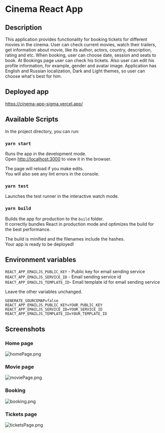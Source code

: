 # Cinema React App

## Description

This application provides functionality for booking tickets for different movies in the cinema. User can check current movies, watch their trailers, get information about movie, like its author, actors, country, description, rating and etc. When booking, user can choose date, session and seats to book. At Bookings page user can check his tickets. Also user can edit his profile information, for example, gender and avatar image. Application has English and Russian localization, Dark and Light themes, so user can choose what's best for him.

## Deployed app
https://cinema-app-sigma.vercel.app/

## Available Scripts

In the project directory, you can run:

### `yarn start`

Runs the app in the development mode.\
Open [http://localhost:3000](http://localhost:3000) to view it in the browser.

The page will reload if you make edits.\
You will also see any lint errors in the console.

### `yarn test`

Launches the test runner in the interactive watch mode.

### `yarn build`

Builds the app for production to the `build` folder.\
It correctly bundles React in production mode and optimizes the build for the best performance.

The build is minified and the filenames include the hashes.\
Your app is ready to be deployed!

## Environment variables

```REACT_APP_EMAILJS_PUBLIC_KEY``` - Public key for email sending service\
```REACT_APP_EMAILJS_SERVICE_ID``` - Email sending service id\
```REACT_APP_EMAILJS_TEMPLATE_ID```- Email template id for email sending service

Leave the other variables unchanged.

```
GENERATE_SOURCEMAP=false
REACT_APP_EMAILJS_PUBLIC_KEY=YOUR_PUBLIC_KEY
REACT_APP_EMAILJS_SERVICE_ID=YOUR_SERVICE_ID
REACT_APP_EMAILJS_TEMPLATE_ID=YOUR_TEMPLATE_ID
```

## Screenshots

### Home page

![homePage.png](public/screenshots/homePage.png)

### Movie page

![moviePage.png](public/screenshots/moviePage.png)

### Booking
![booking.png](public/screenshots/booking.png)

### Tickets page
![ticketsPage.png](public/screenshots/ticketsPage.png)
